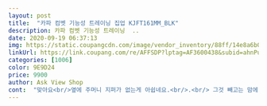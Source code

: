 ```yaml
---
layout: post 
title:  "카파 컴벳 기능성 트레이닝 집업 KJFT161MM_BLK" 
description: 카파 컴벳 기능성 트레이닝  ..
date: 2020-09-19 06:37:13 
img: https://static.coupangcdn.com/image/vendor_inventory/88ff/14e8a6b0446e434fec8ed66aa1c2e9b9b020e5385634732a084b7fd7b21a.jpg 
linkUrl: https://link.coupang.com/re/AFFSDP?lptag=AF3600438&subid=ahnPublicAsk&pageKey=1232425476&itemId=2226238868&vendorItemId=70223888795&traceid=V0-113-6b94ad6e70bd42a8 
categories: [1006] 
color: 9E9D24 
price: 9900 
author: Ask View Shop 
cont:  "맞아요<br/>옆에 주머니 지퍼가 없는게 아쉽네요.<br/>.<br/> 그것 빼고는 맘에 듭니다<br/>카파 컴벳 기능성 트레이닝 집업<br/>" 
---
```

